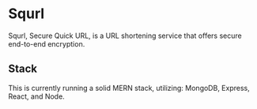 # Squrl
Squrl, Secure Quick URL, is a URL shortening service that offers secure end-to-end encryption.

## Stack
This is currently running a solid MERN stack, utilizing: MongoDB, Express, React, and Node.